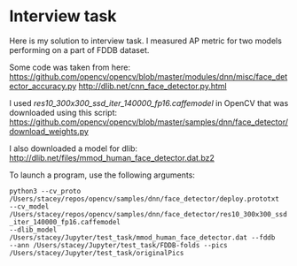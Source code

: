 # Interview task
Here is my solution to interview task. I measured AP metric for two models performing on a part of FDDB dataset.

Some code was taken from here: 
https://github.com/opencv/opencv/blob/master/modules/dnn/misc/face_detector_accuracy.py
http://dlib.net/cnn_face_detector.py.html

I used <i>res10_300x300_ssd_iter_140000_fp16.caffemodel</i> in OpenCV that was downloaded using this script: https://github.com/opencv/opencv/blob/master/samples/dnn/face_detector/download_weights.py

I also downloaded a model for dlib: http://dlib.net/files/mmod_human_face_detector.dat.bz2

To launch a program, use the following arguments:

<code>python3 --cv_proto /Users/stacey/repos/opencv/samples/dnn/face_detector/deploy.prototxt --cv_model /Users/stacey/repos/opencv/samples/dnn/face_detector/res10_300x300_ssd_iter_140000_fp16.caffemodel --dlib_model /Users/stacey/Jupyter/test_task/mmod_human_face_detector.dat --fddb --ann /Users/stacey/Jupyter/test_task/FDDB-folds --pics /Users/stacey/Jupyter/test_task/originalPics</code>
